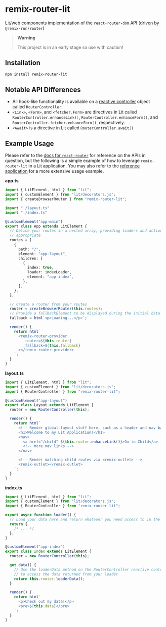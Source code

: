 # remix-router-lit

Lit/web components implementation of the `react-router-dom` API (driven by `@remix-run/router`)

> **Warning**
>
> This project is in an early stage so use with caution!

## Installation

```bash
npm install remix-router-lit
```

## Notable API Differences

- All hook-like functionality is available on a [reactive controller][reactive-controller] object called `RouterController`.
- `<Link>`, `<Form>`, and `<fetcher.Form>` are directives in Lit called `RouterController.enhanceLink()`, `RouterController.enhanceForm()`, and `RouterController.fetcher.enhanceForm()`, respectively.
- `<Await>` is a directive in Lit called `RouterController.await()`

## Example Usage

Please refer to the [docs for `react-router`][rr-docs] for reference on the APIs in question, but the following is a simple example of how to leverage `remix-router-lit` in a Lit application. You may also refer to the [reference application][reference-app] for a more extensive usage example.

**app.ts**

```ts
import { LitElement, html } from "lit";
import { customElement } from "lit/decorators.js";
import { createBrowserRouter } from "remix-router-lit";

import "./layout.ts"
import "./index.ts"

@customElement("app-main")
export class App extends LitElement {
  // Define your routes in a nested array, providing loaders and actions where
  // appropriate
  routes = [
    {
      path: "/",
      element: "app-layout",
      children: [
        {
          index: true,
          loader: indexLoader,
          element: "app-index",
        },
      ],
    },
  ];

  // Create a router from your routes
  router = createBrowserRouter(this.routes);
  // Provide a fallbackElement to be displayed during the initial data load
  fallback = html`<p>Loading...</p>`;

  render() {
    return html`
      <remix-router-provider
        .router=${this.router}
        .fallback=${this.fallback}
      ></remix-router-provider>
    `;
  }
}
```

**layout.ts**

```ts
import { LitElement, html } from "lit";
import { customElement } from "lit/decorators.js";
import { RouterController } from "remix-router-lit";

@customElement("app-layout")
export class Layout extends LitElement {
  router = new RouterController(this);

  render() {
    return html`
      <!-- Render global-layout stuff here, such as a header and nav bar -->
      <h1>Welcome to my Lit Application!</h1>
      <nav>
        <a href="/child" ${this.router.enhanceLink()}>Go to Child</a>
        <!-- more nav links -->
      </nav>

      <!-- Render matching child routes via <remix-outlet> -->
      <remix-outlet></remix-outlet>
    `;
  }
}
```

**index.ts**

```ts
import { LitElement, html } from "lit";
import { customElement } from "lit/decorators.js";
import { RouterController } from "remix-router-lit";

export async function loader() {
  // Load your data here and return whatever you need access to in the UI
  return {
    /* ... */
  };
}

@customElement("app-index")
export class Index extends LitElement {
  router = new RouterController(this);

  get data() {
    // Use the loaderData method on the RouterController reactive controller
    // to access the data returned from your loader
    return this.router.loaderData();
  }

  render() {
    return html`
      <p>Check out my data!</p>
      <pre>${this.data}</pre>
    `;
  }
}
```

[reactive-controller]: https://lit.dev/docs/composition/controllers
[rr-docs]: https://reactrouter.com/en/main
[reference-app]: ./reference-app
